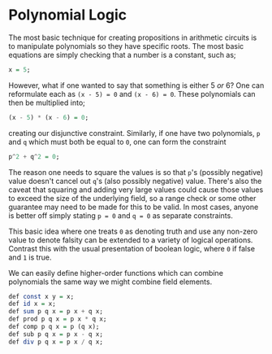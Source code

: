 # Polynomial Logic

The most basic technique for creating propositions in arithmetic circuits is to manipulate polynomials so they have specific roots. The most basic equations are simply checking that a number is a constant, such as;

```haskell
x = 5;
```

However, what if one wanted to say that something is either 5 *or* 6? One can reformulate each as `(x - 5) = 0` and `(x - 6) = 0`. These polynomials can then be multiplied into;

```haskell
(x - 5) * (x - 6) = 0;
```

creating our disjunctive constraint. Similarly, if one have two polynomials, `p` and `q` which must both be equal to `0`, one can form the constraint

```haskell
p^2 + q^2 = 0;
```

The reason one needs to square the values is so that `p`'s (possibly negative) value doesn't cancel out `q`'s (also possibly negative) value. There's also the caveat that squaring and adding very large values could cause those values to exceed the size of the underlying field, so a range check or some other guarantee may need to be made for this to be valid. In most cases, anyone is better off simply stating `p = 0` and `q = 0` as separate constraints.

This basic idea where one treats `0` as denoting truth and use any non-zero value to denote falsity can be extended to a variety of logical operations. Contrast this with the usual presentation of boolean logic, where `0` if false and `1` is true. 

We can easily define higher-order functions which can combine polynomials the same way we might combine field elements.

```haskell
def const x y = x;
def id x = x;
def sum p q x = p x + q x;
def prod p q x = p x * q x;
def comp p q x = p (q x);
def sub p q x = p x - q x;
def div p q x = p x / q x;
```

